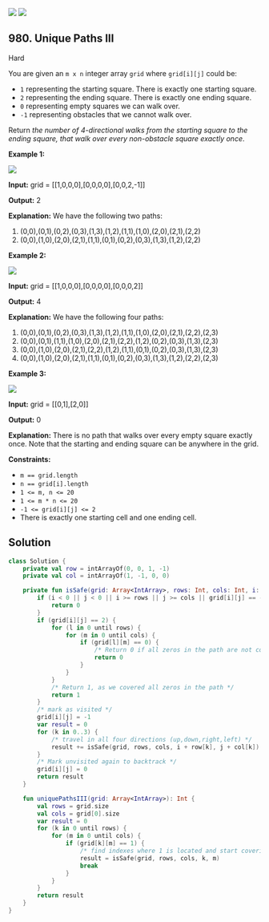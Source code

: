 [![](https://img.shields.io/github/stars/javadev/LeetCode-in-Kotlin?label=Stars&style=flat-square)](https://github.com/javadev/LeetCode-in-Kotlin)
[![](https://img.shields.io/github/forks/javadev/LeetCode-in-Kotlin?label=Fork%20me%20on%20GitHub%20&style=flat-square)](https://github.com/javadev/LeetCode-in-Kotlin/fork)

## 980\. Unique Paths III

Hard

You are given an `m x n` integer array `grid` where `grid[i][j]` could be:

*   `1` representing the starting square. There is exactly one starting square.
*   `2` representing the ending square. There is exactly one ending square.
*   `0` representing empty squares we can walk over.
*   `-1` representing obstacles that we cannot walk over.

Return _the number of 4-directional walks from the starting square to the ending square, that walk over every non-obstacle square exactly once_.

**Example 1:**

![](https://assets.leetcode.com/uploads/2021/08/02/lc-unique1.jpg)

**Input:** grid = \[\[1,0,0,0],[0,0,0,0],[0,0,2,-1]]

**Output:** 2

**Explanation:** We have the following two paths: 
1. (0,0),(0,1),(0,2),(0,3),(1,3),(1,2),(1,1),(1,0),(2,0),(2,1),(2,2) 
2. (0,0),(1,0),(2,0),(2,1),(1,1),(0,1),(0,2),(0,3),(1,3),(1,2),(2,2)

**Example 2:**

![](https://assets.leetcode.com/uploads/2021/08/02/lc-unique2.jpg)

**Input:** grid = \[\[1,0,0,0],[0,0,0,0],[0,0,0,2]]

**Output:** 4

**Explanation:** We have the following four paths: 
1. (0,0),(0,1),(0,2),(0,3),(1,3),(1,2),(1,1),(1,0),(2,0),(2,1),(2,2),(2,3) 
2. (0,0),(0,1),(1,1),(1,0),(2,0),(2,1),(2,2),(1,2),(0,2),(0,3),(1,3),(2,3) 
3. (0,0),(1,0),(2,0),(2,1),(2,2),(1,2),(1,1),(0,1),(0,2),(0,3),(1,3),(2,3) 
4. (0,0),(1,0),(2,0),(2,1),(1,1),(0,1),(0,2),(0,3),(1,3),(1,2),(2,2),(2,3)

**Example 3:**

![](https://assets.leetcode.com/uploads/2021/08/02/lc-unique3-.jpg)

**Input:** grid = \[\[0,1],[2,0]]

**Output:** 0

**Explanation:** There is no path that walks over every empty square exactly once. Note that the starting and ending square can be anywhere in the grid.

**Constraints:**

*   `m == grid.length`
*   `n == grid[i].length`
*   `1 <= m, n <= 20`
*   `1 <= m * n <= 20`
*   `-1 <= grid[i][j] <= 2`
*   There is exactly one starting cell and one ending cell.

## Solution

```kotlin
class Solution {
    private val row = intArrayOf(0, 0, 1, -1)
    private val col = intArrayOf(1, -1, 0, 0)

    private fun isSafe(grid: Array<IntArray>, rows: Int, cols: Int, i: Int, j: Int): Int {
        if (i < 0 || j < 0 || i >= rows || j >= cols || grid[i][j] == -1) {
            return 0
        }
        if (grid[i][j] == 2) {
            for (l in 0 until rows) {
                for (m in 0 until cols) {
                    if (grid[l][m] == 0) {
                        /* Return 0 if all zeros in the path are not covered */
                        return 0
                    }
                }
            }
            /* Return 1, as we covered all zeros in the path */
            return 1
        }
        /* mark as visited */
        grid[i][j] = -1
        var result = 0
        for (k in 0..3) {
            /* travel in all four directions (up,down,right,left) */
            result += isSafe(grid, rows, cols, i + row[k], j + col[k])
        }
        /* Mark unvisited again to backtrack */
        grid[i][j] = 0
        return result
    }

    fun uniquePathsIII(grid: Array<IntArray>): Int {
        val rows = grid.size
        val cols = grid[0].size
        var result = 0
        for (k in 0 until rows) {
            for (m in 0 until cols) {
                if (grid[k][m] == 1) {
                    /* find indexes where 1 is located and start covering paths */
                    result = isSafe(grid, rows, cols, k, m)
                    break
                }
            }
        }
        return result
    }
}
```